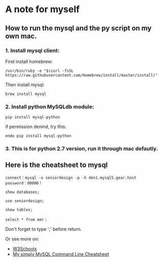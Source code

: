 # A note for myself

## How to run the mysql and the py script on my own mac.

### 1. Install mysql client: 

First install homebrew:

```
/usr/bin/ruby -e "$(curl -fsSL https://raw.githubusercontent.com/Homebrew/install/master/install)"
```

Then install mysql:

```
brew install mysql
```

### 2. Install python MySQLdb module:

```
pip install mysql-python
```

if permission denind, try this:

```
endo pip install mysql-python
```

### 3. This is for python 2.7 version, run it through mac defautly.

## Here is the cheatsheet to mysql 
```
connect：mysql -u seniordesign -p -h den1.mysql5.gear.host
password：00000！
```
```
show databases;
```
```
use seniordesign;
```
```
show tables;
```
```
select * from emr；
```
Don't forget to type ';' before return.

Or see more on:
* [W3Schools](https://www.w3schools.com/sql/default.asp)
* [My simply MySQL Command Line Cheatsheet](https://gist.github.com/hofmannsven/9164408)
